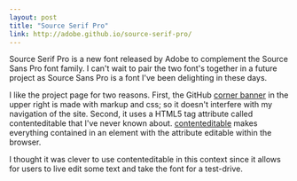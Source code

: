 ```yaml
---
layout: post
title: "Source Serif Pro"
link: http://adobe.github.io/source-serif-pro/
---
```


Source Serif Pro is a new font released by Adobe to complement the Source Sans Pro font family. I can't wait to pair the two font's together in a future project as Source Sans Pro is a font I've been delighting in these days.

I like the project page for two reasons. First, the GitHub [corner banner]({{site.url}}/corner-banners/) in the upper right is made with markup and css; so it doesn't interfere with my navigation of the site. Second, it uses a HTML5 tag attribute called contenteditable that I've never known about. <a href="http://html5doctor.com/the-contenteditable-attribute/" target="_blank">contenteditable</a> makes everything contained in an element with the attribute editable within the browser.

I thought it was clever to use contenteditable in this context since it allows for users to live edit some text and take the font for a test-drive.
